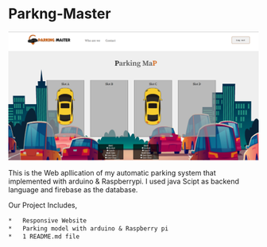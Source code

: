 # Parkng-Master
<img  alt="Coding"  src="https://github.com/Nuyun-Kalamullage/Parkng-Master/blob/master/images/Park%20Masster.png?raw=true">

This is the Web apllication of my automatic parking system that implemented with arduino &amp; Raspberrypi. I used java Scipt as backend language and firebase as the database.



Our Project Includes, 

    *	Responsive Website
    *	Parking model with arduino & Raspberry pi
    *	1 README.md file 
